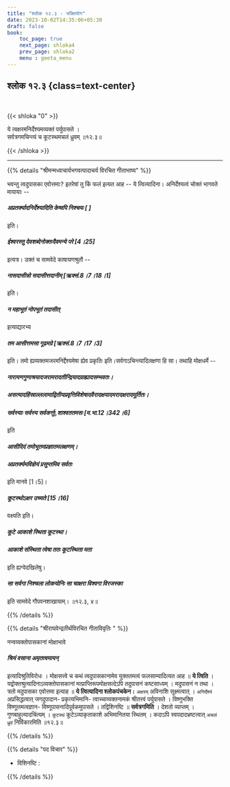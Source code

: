```yaml
---
title: "श्लोक १२.३ - भक्तियोग"
date: 2023-10-02T14:35:06+05:30
draft: false
book:
    toc_page: true
    next_page: shloka4
    prev_page: shloka2
    menu : geeta_menu
---
```



## श्लोक १२.३ {class=text-center}

<br/>

{{< shloka  "0"  >}}

ये त्वक्षरमनिर्देश्यमव्यक्तं पर्युपासते ।  
सर्वत्रगमचिन्त्यं च कूटस्थमचलं ध्रुवम् ॥१२.३॥

{{< /shloka >}}

---

{{% details "श्रीमन्मध्वाचार्यभगवत्पादाचर्य विरचित  गीताभाष्य" %}}

भवन्तु त्वदुपासका एवोत्तमाः? इतरेषां तु किं फलं इत्यत आह -- 
ये त्वित्यादिना। अनिर्देश्यत्वं चोक्तं भागवते मायायाः -- 
##### अप्रतर्क्यादनिर्देश्यादिति केष्वपि निश्चयः [ ] 
इति। 
##### ईश्वरस्तु देवशब्देनोक्तःदैवमन्ये परे [4।25]  
इत्यत्र। उक्तं च सामवेदे काषायणश्रुतौ -- 
##### नासदासीन्नो सदासीत्तदानीम् [ऋक्सं.8।7।18।1] 
इति। 
##### न महाभूतं नोपभूतं तदासीत् 
इत्याद्यारभ्य 
##### तम आसीत्तमसा गूढमग्रे [ऋक्सं.8।7।17।3] 
इति। तमो ह्यव्यक्तमजरमनिर्द्देश्यमेषा ह्येव प्रकृतिः इति।सर्वगाऽचिन्त्यादिलक्षणा हि सा। तथाहि मोक्षधर्मे -- 
##### नारायणगुणाश्रयादजरामरादतीन्द्रियादग्राह्यादसम्भवतः। 
##### असत्यादहिंस्राल्ललामाद्वितीयप्रवृत्तिविशेषादवैरादक्षयादमरादक्षरादमूर्तितः। 
##### सर्वस्याः सर्वस्य सर्वकर्त्तुः,शाश्वततमसः [म.भा.12।342।6] 
इति 
##### आसीदिदं तमोभूतमप्रज्ञातमलक्षणम्। 
##### अप्रतर्क्यमविज्ञेयं प्रसुप्तमिव सर्वतः 
इति मानवे [1।5]।
##### कूटस्थोऽक्षर उच्यते [15।16] 
वक्ष्यति इति। 
##### कूटे आकाशे स्थिता कूटस्था। 
##### आकाशे संस्थिता त्वेषा ततः कूटस्थिता मता 
इति ह्यग्वेदखिलेषु। 
##### सा सर्वगा निश्चला लोकयोनिः सा चाक्षरा विश्वगा विरजस्का 
इति सामवेदे गौपवनशाखायाम्। ॥१२.३, ४॥

{{% /details %}}


{{% details "श्रीराघवेन्द्रतीर्थविरचित गीताविवृतिः " %}}

नन्वव्यक्तोपासकानां मोक्षाभावे 
##### श्रियं वसाना अमृतत्वमायन्‌ 
इत्यादिश्रुतिविरोधः । मोक्षसत्त्वे च कथं त्वदुपासकानामेव युक्ततमत्वं
फलसाम्यादित्यत आह ॥ **ये त्विति** । 
यद्वोक्तश्रुत्यादिनाऽव्यक्तोपासकानां 
मत्प्राप्तिरूपमोक्षसत्देऽपि तदुपासनं कष्टसाध्यम्‌ । 
मदुपासनं न तथा । त्रतो मदुपासका एवोत्तमा इत्याह 
॥ **ये त्वित्यादिना श्लोकपंचकेन**। 
`अक्षरम्` अविनाशि सूक्ष्मत्वात्‌ । 
`अनिर्देश्यं` अप्रसिद्धत्वात्‌ जगदुपादान- प्रकृत्यभिमानि- त्वाच्चाव्यक्तनामकं 
श्रीतत्त्वं पर्युपासते । विष्णुभक्ति विष्णूत्तमत्वज्ञान- 
विष्णूपासनादिपूर्वकमुपासते । तद्विशिनष्टि ॥ **सर्वत्रगमिति** । 
देशतो  व्याप्तम्‌ । गुणबाहुल्यादचिंत्यम्‌ । `कूटस्थं` 
कूटेऽव्याकृताकाशे अभिमानितया 
स्थितम्‌ । कदाऽपि स्वपदादभ्रष्टत्वात् `अचलं` `ध्रुवं` 
निर्विकारमिति ॥१२.३॥

{{% /details %}}



{{% details "पद विचार" %}}

- विशिनष्टि :

{{% /details %}}
